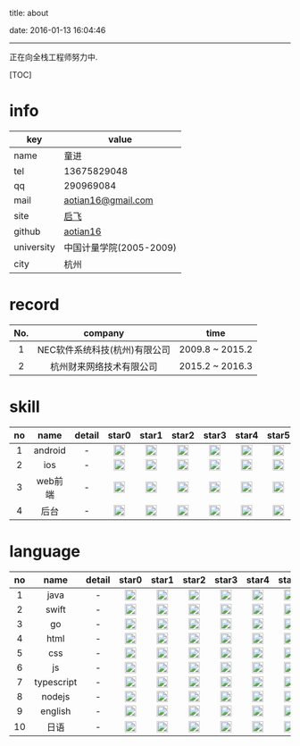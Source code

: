 title: about

date: 2016-01-13 16:04:46

---

<!--head-->



正在向全栈工程师努力中.

[TOC]

# info

| key        | value                                   |
| ---------- | --------------------------------------- |
| name       | 童进                                      |
| tel        | 13675829048                             |
| qq         | 290969084                               |
| mail       | aotian16@gmail.com                      |
| site       | [启飞](http://qefee.com)                  |
| github     | [aotian16](https://github.com/aotian16) |
| university | 中国计量学院(2005-2009)                       |
| city       | 杭州                                      |

# record

| No.  |      company      |      time       |
| :--: | :---------------: | :-------------: |
|  1   | NEC软件系统科技(杭州)有限公司 | 2009.8 ~ 2015.2 |
|  2   |   杭州财来网络技术有限公司    | 2015.2 ~ 2016.3 |

# skill

|  no  |  name   | detail |                  star0                   |                  star1                   |                  star2                   |                  star3                   |                  star4                   |                  star5                   |                  star6                   |                  star7                   |                  star8                   |                  star9                   |
| :--: | :-----: | :----: | :--------------------------------------: | :--------------------------------------: | :--------------------------------------: | :--------------------------------------: | :--------------------------------------: | :--------------------------------------: | :--------------------------------------: | :--------------------------------------: | :--------------------------------------: | :--------------------------------------: |
|  1   | android |   -    | <img src="http://qefee.qiniudn.com/20160113_about_star1.png"  style="width:20px; height:20px;" /> | <img src="http://qefee.qiniudn.com/20160113_about_star1.png"  style="width:20px; height:20px;" /> | <img src="http://qefee.qiniudn.com/20160113_about_star1.png"  style="width:20px; height:20px;" /> | <img src="http://qefee.qiniudn.com/20160113_about_star1.png"  style="width:20px; height:20px;" /> | <img src="http://qefee.qiniudn.com/20160113_about_star1.png"  style="width:20px; height:20px;" /> | <img src="http://qefee.qiniudn.com/20160113_about_star1.png"  style="width:20px; height:20px;" /> | <img src="http://qefee.qiniudn.com/20160113_about_star2.png"  style="width:20px; height:20px;" /> | <img src="http://qefee.qiniudn.com/20160113_about_star2.png"  style="width:20px; height:20px;" /> | <img src="http://qefee.qiniudn.com/20160113_about_star2.png"  style="width:20px; height:20px;" /> | <img src="http://qefee.qiniudn.com/20160113_about_star2.png"  style="width:20px; height:20px;" /> |
|  2   |   ios   |   -    | <img src="http://qefee.qiniudn.com/20160113_about_star1.png"  style="width:20px; height:20px;" /> | <img src="http://qefee.qiniudn.com/20160113_about_star1.png"  style="width:20px; height:20px;" /> | <img src="http://qefee.qiniudn.com/20160113_about_star1.png"  style="width:20px; height:20px;" /> | <img src="http://qefee.qiniudn.com/20160113_about_star1.png"  style="width:20px; height:20px;" /> | <img src="http://qefee.qiniudn.com/20160113_about_star1.png"  style="width:20px; height:20px;" /> | <img src="http://qefee.qiniudn.com/20160113_about_star1.png"  style="width:20px; height:20px;" /> | <img src="http://qefee.qiniudn.com/20160113_about_star2.png"  style="width:20px; height:20px;" /> | <img src="http://qefee.qiniudn.com/20160113_about_star2.png"  style="width:20px; height:20px;" /> | <img src="http://qefee.qiniudn.com/20160113_about_star2.png"  style="width:20px; height:20px;" /> | <img src="http://qefee.qiniudn.com/20160113_about_star2.png"  style="width:20px; height:20px;" /> |
|  3   |  web前端  |   -    | <img src="http://qefee.qiniudn.com/20160113_about_star1.png"  style="width:20px; height:20px;" /> | <img src="http://qefee.qiniudn.com/20160113_about_star1.png"  style="width:20px; height:20px;" /> | <img src="http://qefee.qiniudn.com/20160113_about_star1.png"  style="width:20px; height:20px;" /> | <img src="http://qefee.qiniudn.com/20160113_about_star2.png"  style="width:20px; height:20px;" /> | <img src="http://qefee.qiniudn.com/20160113_about_star2.png"  style="width:20px; height:20px;" /> | <img src="http://qefee.qiniudn.com/20160113_about_star2.png"  style="width:20px; height:20px;" /> | <img src="http://qefee.qiniudn.com/20160113_about_star2.png"  style="width:20px; height:20px;" /> | <img src="http://qefee.qiniudn.com/20160113_about_star2.png"  style="width:20px; height:20px;" /> | <img src="http://qefee.qiniudn.com/20160113_about_star2.png"  style="width:20px; height:20px;" /> | <img src="http://qefee.qiniudn.com/20160113_about_star2.png"  style="width:20px; height:20px;" /> |
|  4   |   后台    |   -    | <img src="http://qefee.qiniudn.com/20160113_about_star1.png"  style="width:20px; height:20px;" /> | <img src="http://qefee.qiniudn.com/20160113_about_star1.png"  style="width:20px; height:20px;" /> | <img src="http://qefee.qiniudn.com/20160113_about_star1.png"  style="width:20px; height:20px;" /> | <img src="http://qefee.qiniudn.com/20160113_about_star1.png"  style="width:20px; height:20px;" /> | <img src="http://qefee.qiniudn.com/20160113_about_star2.png"  style="width:20px; height:20px;" /> | <img src="http://qefee.qiniudn.com/20160113_about_star2.png"  style="width:20px; height:20px;" /> | <img src="http://qefee.qiniudn.com/20160113_about_star2.png"  style="width:20px; height:20px;" /> | <img src="http://qefee.qiniudn.com/20160113_about_star2.png"  style="width:20px; height:20px;" /> | <img src="http://qefee.qiniudn.com/20160113_about_star2.png"  style="width:20px; height:20px;" /> | <img src="http://qefee.qiniudn.com/20160113_about_star2.png"  style="width:20px; height:20px;" /> |

# language

|  no  |    name    | detail |                  star0                   |                  star1                   |                  star2                   |                  star3                   |                  star4                   |                  star5                   |                  star6                   |                  star7                   |                  star8                   |                  star9                   |
| :--: | :--------: | :----: | :--------------------------------------: | :--------------------------------------: | :--------------------------------------: | :--------------------------------------: | :--------------------------------------: | :--------------------------------------: | :--------------------------------------: | :--------------------------------------: | :--------------------------------------: | :--------------------------------------: |
|  1   |    java    |   -    | <img src="http://qefee.qiniudn.com/20160113_about_star1.png"  style="width:20px; height:20px;" /> | <img src="http://qefee.qiniudn.com/20160113_about_star1.png"  style="width:20px; height:20px;" /> | <img src="http://qefee.qiniudn.com/20160113_about_star1.png"  style="width:20px; height:20px;" /> | <img src="http://qefee.qiniudn.com/20160113_about_star1.png"  style="width:20px; height:20px;" /> | <img src="http://qefee.qiniudn.com/20160113_about_star1.png"  style="width:20px; height:20px;" /> | <img src="http://qefee.qiniudn.com/20160113_about_star1.png"  style="width:20px; height:20px;" /> | <img src="http://qefee.qiniudn.com/20160113_about_star1.png"  style="width:20px; height:20px;" /> | <img src="http://qefee.qiniudn.com/20160113_about_star2.png"  style="width:20px; height:20px;" /> | <img src="http://qefee.qiniudn.com/20160113_about_star2.png"  style="width:20px; height:20px;" /> | <img src="http://qefee.qiniudn.com/20160113_about_star2.png"  style="width:20px; height:20px;" /> |
|  2   |   swift    |   -    | <img src="http://qefee.qiniudn.com/20160113_about_star1.png"  style="width:20px; height:20px;" /> | <img src="http://qefee.qiniudn.com/20160113_about_star1.png"  style="width:20px; height:20px;" /> | <img src="http://qefee.qiniudn.com/20160113_about_star1.png"  style="width:20px; height:20px;" /> | <img src="http://qefee.qiniudn.com/20160113_about_star1.png"  style="width:20px; height:20px;" /> | <img src="http://qefee.qiniudn.com/20160113_about_star1.png"  style="width:20px; height:20px;" /> | <img src="http://qefee.qiniudn.com/20160113_about_star1.png"  style="width:20px; height:20px;" /> | <img src="http://qefee.qiniudn.com/20160113_about_star1.png"  style="width:20px; height:20px;" /> | <img src="http://qefee.qiniudn.com/20160113_about_star2.png"  style="width:20px; height:20px;" /> | <img src="http://qefee.qiniudn.com/20160113_about_star2.png"  style="width:20px; height:20px;" /> | <img src="http://qefee.qiniudn.com/20160113_about_star2.png"  style="width:20px; height:20px;" /> |
|  3   |     go     |   -    | <img src="http://qefee.qiniudn.com/20160113_about_star1.png"  style="width:20px; height:20px;" /> | <img src="http://qefee.qiniudn.com/20160113_about_star1.png"  style="width:20px; height:20px;" /> | <img src="http://qefee.qiniudn.com/20160113_about_star1.png"  style="width:20px; height:20px;" /> | <img src="http://qefee.qiniudn.com/20160113_about_star2.png"  style="width:20px; height:20px;" /> | <img src="http://qefee.qiniudn.com/20160113_about_star2.png"  style="width:20px; height:20px;" /> | <img src="http://qefee.qiniudn.com/20160113_about_star2.png"  style="width:20px; height:20px;" /> | <img src="http://qefee.qiniudn.com/20160113_about_star2.png"  style="width:20px; height:20px;" /> | <img src="http://qefee.qiniudn.com/20160113_about_star2.png"  style="width:20px; height:20px;" /> | <img src="http://qefee.qiniudn.com/20160113_about_star2.png"  style="width:20px; height:20px;" /> | <img src="http://qefee.qiniudn.com/20160113_about_star2.png"  style="width:20px; height:20px;" /> |
|  4   |    html    |   -    | <img src="http://qefee.qiniudn.com/20160113_about_star1.png"  style="width:20px; height:20px;" /> | <img src="http://qefee.qiniudn.com/20160113_about_star1.png"  style="width:20px; height:20px;" /> | <img src="http://qefee.qiniudn.com/20160113_about_star1.png"  style="width:20px; height:20px;" /> | <img src="http://qefee.qiniudn.com/20160113_about_star2.png"  style="width:20px; height:20px;" /> | <img src="http://qefee.qiniudn.com/20160113_about_star2.png"  style="width:20px; height:20px;" /> | <img src="http://qefee.qiniudn.com/20160113_about_star2.png"  style="width:20px; height:20px;" /> | <img src="http://qefee.qiniudn.com/20160113_about_star2.png"  style="width:20px; height:20px;" /> | <img src="http://qefee.qiniudn.com/20160113_about_star2.png"  style="width:20px; height:20px;" /> | <img src="http://qefee.qiniudn.com/20160113_about_star2.png"  style="width:20px; height:20px;" /> | <img src="http://qefee.qiniudn.com/20160113_about_star2.png"  style="width:20px; height:20px;" /> |
|  5   |    css     |   -    | <img src="http://qefee.qiniudn.com/20160113_about_star1.png"  style="width:20px; height:20px;" /> | <img src="http://qefee.qiniudn.com/20160113_about_star1.png"  style="width:20px; height:20px;" /> | <img src="http://qefee.qiniudn.com/20160113_about_star1.png"  style="width:20px; height:20px;" /> | <img src="http://qefee.qiniudn.com/20160113_about_star2.png"  style="width:20px; height:20px;" /> | <img src="http://qefee.qiniudn.com/20160113_about_star2.png"  style="width:20px; height:20px;" /> | <img src="http://qefee.qiniudn.com/20160113_about_star2.png"  style="width:20px; height:20px;" /> | <img src="http://qefee.qiniudn.com/20160113_about_star2.png"  style="width:20px; height:20px;" /> | <img src="http://qefee.qiniudn.com/20160113_about_star2.png"  style="width:20px; height:20px;" /> | <img src="http://qefee.qiniudn.com/20160113_about_star2.png"  style="width:20px; height:20px;" /> | <img src="http://qefee.qiniudn.com/20160113_about_star2.png"  style="width:20px; height:20px;" /> |
|  6   |     js     |   -    | <img src="http://qefee.qiniudn.com/20160113_about_star1.png"  style="width:20px; height:20px;" /> | <img src="http://qefee.qiniudn.com/20160113_about_star1.png"  style="width:20px; height:20px;" /> | <img src="http://qefee.qiniudn.com/20160113_about_star1.png"  style="width:20px; height:20px;" /> | <img src="http://qefee.qiniudn.com/20160113_about_star1.png"  style="width:20px; height:20px;" /> | <img src="http://qefee.qiniudn.com/20160113_about_star2.png"  style="width:20px; height:20px;" /> | <img src="http://qefee.qiniudn.com/20160113_about_star2.png"  style="width:20px; height:20px;" /> | <img src="http://qefee.qiniudn.com/20160113_about_star2.png"  style="width:20px; height:20px;" /> | <img src="http://qefee.qiniudn.com/20160113_about_star2.png"  style="width:20px; height:20px;" /> | <img src="http://qefee.qiniudn.com/20160113_about_star2.png"  style="width:20px; height:20px;" /> | <img src="http://qefee.qiniudn.com/20160113_about_star2.png"  style="width:20px; height:20px;" /> |
|  7   | typescript |   -    | <img src="http://qefee.qiniudn.com/20160113_about_star1.png"  style="width:20px; height:20px;" /> | <img src="http://qefee.qiniudn.com/20160113_about_star1.png"  style="width:20px; height:20px;" /> | <img src="http://qefee.qiniudn.com/20160113_about_star1.png"  style="width:20px; height:20px;" /> | <img src="http://qefee.qiniudn.com/20160113_about_star1.png"  style="width:20px; height:20px;" /> | <img src="http://qefee.qiniudn.com/20160113_about_star2.png"  style="width:20px; height:20px;" /> | <img src="http://qefee.qiniudn.com/20160113_about_star2.png"  style="width:20px; height:20px;" /> | <img src="http://qefee.qiniudn.com/20160113_about_star2.png"  style="width:20px; height:20px;" /> | <img src="http://qefee.qiniudn.com/20160113_about_star2.png"  style="width:20px; height:20px;" /> | <img src="http://qefee.qiniudn.com/20160113_about_star2.png"  style="width:20px; height:20px;" /> | <img src="http://qefee.qiniudn.com/20160113_about_star2.png"  style="width:20px; height:20px;" /> |
|  8   |   nodejs   |   -    | <img src="http://qefee.qiniudn.com/20160113_about_star1.png"  style="width:20px; height:20px;" /> | <img src="http://qefee.qiniudn.com/20160113_about_star1.png"  style="width:20px; height:20px;" /> | <img src="http://qefee.qiniudn.com/20160113_about_star1.png"  style="width:20px; height:20px;" /> | <img src="http://qefee.qiniudn.com/20160113_about_star1.png"  style="width:20px; height:20px;" /> | <img src="http://qefee.qiniudn.com/20160113_about_star2.png"  style="width:20px; height:20px;" /> | <img src="http://qefee.qiniudn.com/20160113_about_star2.png"  style="width:20px; height:20px;" /> | <img src="http://qefee.qiniudn.com/20160113_about_star2.png"  style="width:20px; height:20px;" /> | <img src="http://qefee.qiniudn.com/20160113_about_star2.png"  style="width:20px; height:20px;" /> | <img src="http://qefee.qiniudn.com/20160113_about_star2.png"  style="width:20px; height:20px;" /> | <img src="http://qefee.qiniudn.com/20160113_about_star2.png"  style="width:20px; height:20px;" /> |
|  9   |  english   |   -    | <img src="http://qefee.qiniudn.com/20160113_about_star1.png"  style="width:20px; height:20px;" /> | <img src="http://qefee.qiniudn.com/20160113_about_star1.png"  style="width:20px; height:20px;" /> | <img src="http://qefee.qiniudn.com/20160113_about_star1.png"  style="width:20px; height:20px;" /> | <img src="http://qefee.qiniudn.com/20160113_about_star1.png"  style="width:20px; height:20px;" /> | <img src="http://qefee.qiniudn.com/20160113_about_star1.png"  style="width:20px; height:20px;" /> | <img src="http://qefee.qiniudn.com/20160113_about_star2.png"  style="width:20px; height:20px;" /> | <img src="http://qefee.qiniudn.com/20160113_about_star2.png"  style="width:20px; height:20px;" /> | <img src="http://qefee.qiniudn.com/20160113_about_star2.png"  style="width:20px; height:20px;" /> | <img src="http://qefee.qiniudn.com/20160113_about_star2.png"  style="width:20px; height:20px;" /> | <img src="http://qefee.qiniudn.com/20160113_about_star2.png"  style="width:20px; height:20px;" /> |
|  10  |     日语     |   -    | <img src="http://qefee.qiniudn.com/20160113_about_star1.png"  style="width:20px; height:20px;" /> | <img src="http://qefee.qiniudn.com/20160113_about_star1.png"  style="width:20px; height:20px;" /> | <img src="http://qefee.qiniudn.com/20160113_about_star1.png"  style="width:20px; height:20px;" /> | <img src="http://qefee.qiniudn.com/20160113_about_star1.png"  style="width:20px; height:20px;" /> | <img src="http://qefee.qiniudn.com/20160113_about_star1.png"  style="width:20px; height:20px;" /> | <img src="http://qefee.qiniudn.com/20160113_about_star2.png"  style="width:20px; height:20px;" /> | <img src="http://qefee.qiniudn.com/20160113_about_star2.png"  style="width:20px; height:20px;" /> | <img src="http://qefee.qiniudn.com/20160113_about_star2.png"  style="width:20px; height:20px;" /> | <img src="http://qefee.qiniudn.com/20160113_about_star2.png"  style="width:20px; height:20px;" /> | <img src="http://qefee.qiniudn.com/20160113_about_star2.png"  style="width:20px; height:20px;" /> |

<!--more-->

<div >

</div>

<!--body-->
